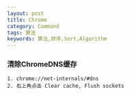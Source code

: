 ```yaml
---  
layout: post  
title: Chrome
category: Command  
tags: 算法  
keywords: 算法,排序,Sort,Algorithm  
---  
```


### 清除ChromeDNS缓存  
    1. chrome://net-internals/#dns
    2. 右上角点击 Clear cache, Flush sockets
    




